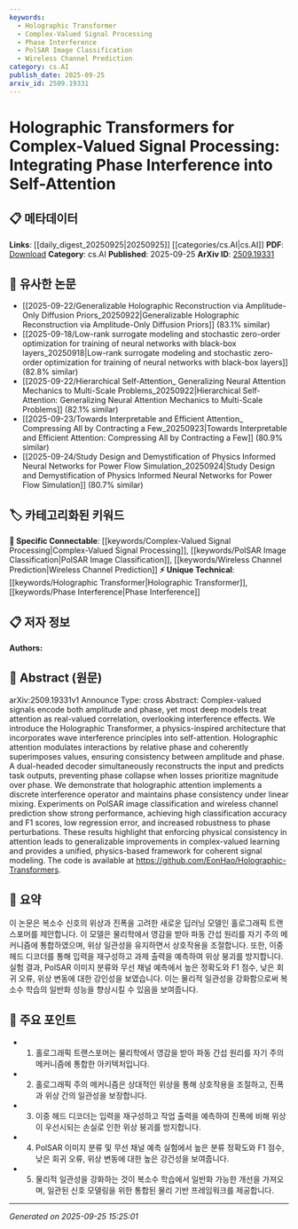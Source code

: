 ```yaml
---
keywords:
  - Holographic Transformer
  - Complex-Valued Signal Processing
  - Phase Interference
  - PolSAR Image Classification
  - Wireless Channel Prediction
category: cs.AI
publish_date: 2025-09-25
arxiv_id: 2509.19331
---
```


<!-- KEYWORD_LINKING_METADATA:
{
  "processed_timestamp": "2025-09-25T15:25:01.444424",
  "vocabulary_version": "1.0",
  "selected_keywords": [
    "Holographic Transformer",
    "Complex-Valued Signal Processing",
    "Phase Interference",
    "PolSAR Image Classification",
    "Wireless Channel Prediction"
  ],
  "rejected_keywords": [],
  "similarity_scores": {
    "Holographic Transformer": 0.78,
    "Complex-Valued Signal Processing": 0.82,
    "Phase Interference": 0.77,
    "PolSAR Image Classification": 0.79,
    "Wireless Channel Prediction": 0.75
  },
  "extraction_method": "AI_prompt_based",
  "budget_applied": true,
  "candidates_json": {
    "candidates": [
      {
        "surface": "Holographic Transformer",
        "canonical": "Holographic Transformer",
        "aliases": [
          "Holographic Transformers"
        ],
        "category": "unique_technical",
        "rationale": "Introduces a new architecture integrating physics principles into self-attention, offering a novel approach to complex-valued signal processing.",
        "novelty_score": 0.85,
        "connectivity_score": 0.65,
        "specificity_score": 0.9,
        "link_intent_score": 0.78
      },
      {
        "surface": "Complex-Valued Signal Processing",
        "canonical": "Complex-Valued Signal Processing",
        "aliases": [
          "Complex Signal Processing"
        ],
        "category": "specific_connectable",
        "rationale": "Focuses on a specialized area of signal processing, enhancing connectivity with related research in complex-valued data.",
        "novelty_score": 0.7,
        "connectivity_score": 0.8,
        "specificity_score": 0.85,
        "link_intent_score": 0.82
      },
      {
        "surface": "Phase Interference",
        "canonical": "Phase Interference",
        "aliases": [
          "Interference Effects"
        ],
        "category": "unique_technical",
        "rationale": "Key concept in the paper's approach to integrating wave interference principles into attention mechanisms.",
        "novelty_score": 0.75,
        "connectivity_score": 0.6,
        "specificity_score": 0.88,
        "link_intent_score": 0.77
      },
      {
        "surface": "PolSAR Image Classification",
        "canonical": "PolSAR Image Classification",
        "aliases": [
          "Polarimetric SAR Classification"
        ],
        "category": "specific_connectable",
        "rationale": "Represents a specific application domain, linking to research in remote sensing and image analysis.",
        "novelty_score": 0.65,
        "connectivity_score": 0.75,
        "specificity_score": 0.82,
        "link_intent_score": 0.79
      },
      {
        "surface": "Wireless Channel Prediction",
        "canonical": "Wireless Channel Prediction",
        "aliases": [
          "Channel Prediction"
        ],
        "category": "specific_connectable",
        "rationale": "Highlights a practical application of the proposed model in telecommunications, fostering connections with related studies.",
        "novelty_score": 0.6,
        "connectivity_score": 0.78,
        "specificity_score": 0.8,
        "link_intent_score": 0.75
      }
    ],
    "ban_list_suggestions": [
      "method",
      "performance",
      "experiment"
    ]
  },
  "decisions": [
    {
      "candidate_surface": "Holographic Transformer",
      "resolved_canonical": "Holographic Transformer",
      "decision": "linked",
      "scores": {
        "novelty": 0.85,
        "connectivity": 0.65,
        "specificity": 0.9,
        "link_intent": 0.78
      }
    },
    {
      "candidate_surface": "Complex-Valued Signal Processing",
      "resolved_canonical": "Complex-Valued Signal Processing",
      "decision": "linked",
      "scores": {
        "novelty": 0.7,
        "connectivity": 0.8,
        "specificity": 0.85,
        "link_intent": 0.82
      }
    },
    {
      "candidate_surface": "Phase Interference",
      "resolved_canonical": "Phase Interference",
      "decision": "linked",
      "scores": {
        "novelty": 0.75,
        "connectivity": 0.6,
        "specificity": 0.88,
        "link_intent": 0.77
      }
    },
    {
      "candidate_surface": "PolSAR Image Classification",
      "resolved_canonical": "PolSAR Image Classification",
      "decision": "linked",
      "scores": {
        "novelty": 0.65,
        "connectivity": 0.75,
        "specificity": 0.82,
        "link_intent": 0.79
      }
    },
    {
      "candidate_surface": "Wireless Channel Prediction",
      "resolved_canonical": "Wireless Channel Prediction",
      "decision": "linked",
      "scores": {
        "novelty": 0.6,
        "connectivity": 0.78,
        "specificity": 0.8,
        "link_intent": 0.75
      }
    }
  ]
}
-->

# Holographic Transformers for Complex-Valued Signal Processing: Integrating Phase Interference into Self-Attention

## 📋 메타데이터

**Links**: [[daily_digest_20250925|20250925]] [[categories/cs.AI|cs.AI]]
**PDF**: [Download](https://arxiv.org/pdf/2509.19331.pdf)
**Category**: cs.AI
**Published**: 2025-09-25
**ArXiv ID**: [2509.19331](https://arxiv.org/abs/2509.19331)

## 🔗 유사한 논문
- [[2025-09-22/Generalizable Holographic Reconstruction via Amplitude-Only Diffusion Priors_20250922|Generalizable Holographic Reconstruction via Amplitude-Only Diffusion Priors]] (83.1% similar)
- [[2025-09-18/Low-rank surrogate modeling and stochastic zero-order optimization for training of neural networks with black-box layers_20250918|Low-rank surrogate modeling and stochastic zero-order optimization for training of neural networks with black-box layers]] (82.8% similar)
- [[2025-09-22/Hierarchical Self-Attention_ Generalizing Neural Attention Mechanics to Multi-Scale Problems_20250922|Hierarchical Self-Attention: Generalizing Neural Attention Mechanics to Multi-Scale Problems]] (82.1% similar)
- [[2025-09-23/Towards Interpretable and Efficient Attention_ Compressing All by Contracting a Few_20250923|Towards Interpretable and Efficient Attention: Compressing All by Contracting a Few]] (80.9% similar)
- [[2025-09-24/Study Design and Demystification of Physics Informed Neural Networks for Power Flow Simulation_20250924|Study Design and Demystification of Physics Informed Neural Networks for Power Flow Simulation]] (80.7% similar)

## 🏷️ 카테고리화된 키워드
**🔗 Specific Connectable**: [[keywords/Complex-Valued Signal Processing|Complex-Valued Signal Processing]], [[keywords/PolSAR Image Classification|PolSAR Image Classification]], [[keywords/Wireless Channel Prediction|Wireless Channel Prediction]]
**⚡ Unique Technical**: [[keywords/Holographic Transformer|Holographic Transformer]], [[keywords/Phase Interference|Phase Interference]]

## 📋 저자 정보

**Authors:** 

## 📄 Abstract (원문)

arXiv:2509.19331v1 Announce Type: cross 
Abstract: Complex-valued signals encode both amplitude and phase, yet most deep models treat attention as real-valued correlation, overlooking interference effects. We introduce the Holographic Transformer, a physics-inspired architecture that incorporates wave interference principles into self-attention. Holographic attention modulates interactions by relative phase and coherently superimposes values, ensuring consistency between amplitude and phase. A dual-headed decoder simultaneously reconstructs the input and predicts task outputs, preventing phase collapse when losses prioritize magnitude over phase. We demonstrate that holographic attention implements a discrete interference operator and maintains phase consistency under linear mixing. Experiments on PolSAR image classification and wireless channel prediction show strong performance, achieving high classification accuracy and F1 scores, low regression error, and increased robustness to phase perturbations. These results highlight that enforcing physical consistency in attention leads to generalizable improvements in complex-valued learning and provides a unified, physics-based framework for coherent signal modeling. The code is available at https://github.com/EonHao/Holographic-Transformers.

## 📝 요약

이 논문은 복소수 신호의 위상과 진폭을 고려한 새로운 딥러닝 모델인 홀로그래픽 트랜스포머를 제안합니다. 이 모델은 물리학에서 영감을 받아 파동 간섭 원리를 자기 주의 메커니즘에 통합하였으며, 위상 일관성을 유지하면서 상호작용을 조절합니다. 또한, 이중 헤드 디코더를 통해 입력을 재구성하고 과제 출력을 예측하여 위상 붕괴를 방지합니다. 실험 결과, PolSAR 이미지 분류와 무선 채널 예측에서 높은 정확도와 F1 점수, 낮은 회귀 오류, 위상 변동에 대한 강인성을 보였습니다. 이는 물리적 일관성을 강화함으로써 복소수 학습의 일반화 성능을 향상시킬 수 있음을 보여줍니다.

## 🎯 주요 포인트

- 1. 홀로그래픽 트랜스포머는 물리학에서 영감을 받아 파동 간섭 원리를 자기 주의 메커니즘에 통합한 아키텍처입니다.
- 2. 홀로그래픽 주의 메커니즘은 상대적인 위상을 통해 상호작용을 조절하고, 진폭과 위상 간의 일관성을 보장합니다.
- 3. 이중 헤드 디코더는 입력을 재구성하고 작업 출력을 예측하여 진폭에 비해 위상이 우선시되는 손실로 인한 위상 붕괴를 방지합니다.
- 4. PolSAR 이미지 분류 및 무선 채널 예측 실험에서 높은 분류 정확도와 F1 점수, 낮은 회귀 오류, 위상 변동에 대한 높은 강건성을 보여줍니다.
- 5. 물리적 일관성을 강화하는 것이 복소수 학습에서 일반화 가능한 개선을 가져오며, 일관된 신호 모델링을 위한 통합된 물리 기반 프레임워크를 제공합니다.


---

*Generated on 2025-09-25 15:25:01*